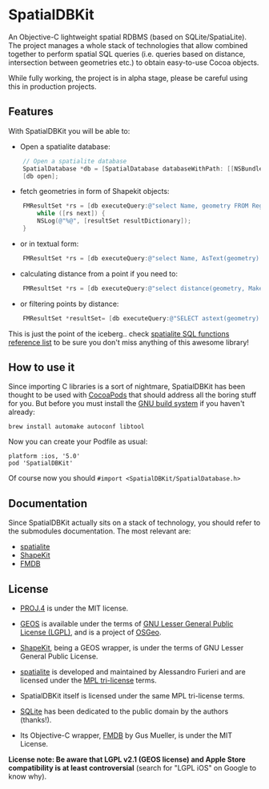 SpatialDBKit
============

An Objective-C lightweight spatial RDBMS (based on SQLite/SpatiaLite).
The project manages a whole stack of technologies that allow combined together to perform spatial SQL queries (i.e. queries based on distance, intersection between geometries etc.) to obtain easy-to-use Cocoa objects.

While fully working, the project is in alpha stage, please be careful using this in production projects.

## Features ##

With SpatialDBKit you will be able to:

* Open a spatialite database:

```Objective-C
    // Open a spatialite database
    SpatialDatabase *db = [SpatialDatabase databaseWithPath: [[NSBundle mainBundle] pathForResource:@"test" ofType:@"sqlite"]];
    [db open];
```

* fetch geometries in form of Shapekit objects:

```Objective-C    
    FMResultSet *rs = [db executeQuery:@"select Name, geometry FROM Regions"];
        while ([rs next]) {
        NSLog(@"%@", [resultSet resultDictionary]);
    }
```    
    
* or in textual form:

```Objective-C    
    FMResultSet *rs = [db executeQuery:@"select Name, AsText(geometry) as geom_text FROM Regions"];
```

* calculating distance from a point if you need to:

```Objective-C    
    FMResultSet *rs = [db executeQuery:@"select distance(geometry, MakePoint(45.694216,9.676909,4326)) AS text FROM Regions"];
```

* or filtering points by distance:

```Objective-C    
    FMResultSet *resultSet= [db executeQuery:@"SELECT astext(geometry) as geometry, distance(geometry, MakePoint(45.694216,9.676909,4326)) as geometry, Name FROM Towns where distance(geometry, MakePoint(45.694216,9.676909,4326)) < 5000"];
```


This is just the point of the iceberg.. check [spatialite SQL functions reference list](http://www.gaia-gis.it/gaia-sins/spatialite-sql-4.1.0.html) to be sure you don't miss anything of this awesome library!

## How to use it ##

Since importing C libraries is a sort of nightmare, SpatialDBKit has been thought to be used with [CocoaPods](http://cocoapods.org) that should address all the boring stuff for you.
But before you must install the [GNU build system](http://en.wikipedia.org/wiki/GNU_build_system) if you haven't already:

```
brew install automake autoconf libtool
```

Now you can create your Podfile as usual: 

```
platform :ios, '5.0'
pod 'SpatialDBKit'
```

Of course now you should ```#import <SpatialDBKit/SpatialDatabase.h>```



## Documentation ##

Since SpatialDBKit actually sits on a stack of technology, you should refer to the submodules documentation. The most relevant are:

- [spatialite](https://www.gaia-gis.it/fossil/libspatialite/index)
- [ShapeKit](https://github.com/andreacremaschi/ShapeKit) 
- [FMDB](https://github.com/ccgus/fmdb)


## License ##

 * [PROJ.4](http://trac.osgeo.org/proj/) is under the MIT license.

 * [GEOS](http://trac.osgeo.org/geos/) is available under the terms of  [GNU Lesser General Public License (LGPL)](http://www.gnu.org/licenses/old-licenses/lgpl-2.1.html), and is a project of  [OSGeo](http://www.osgeo.org).
 * [ShapeKit](https://github.com/andreacremaschi/ShapeKit), being a GEOS wrapper, is under the terms of GNU Lesser General Public License.

 * [spatialite](https://www.gaia-gis.it/fossil/libspatialite/index) is developed and maintained by Alessandro Furieri  and are licensed under the [MPL tri-license](http://www.mozilla.org/MPL/boilerplate-1.1/mpl-tri-license-html) terms.
 * SpatialDBKit itself is licensed under the same MPL tri-license terms.

 * [SQLite](http://www.sqlite.org/copyright.html) has been dedicated to the public domain by the authors (thanks!).
 * Its Objective-C wrapper, [FMDB](https://github.com/ccgus/fmdb) by Gus Mueller, is under the MIT License.

**License note: Be aware that LGPL v2.1 (GEOS license) and Apple Store compatibility is at least controversial** (search for "LGPL iOS" on Google to know why).

